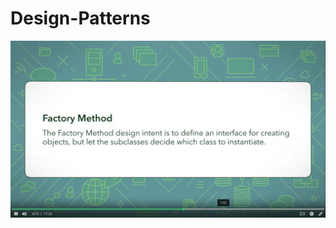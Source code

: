 # Design-Patterns
[![IMAGE ALT TEXT HERE](https://github.com/mohamad3li/Design-Patterns/raw/master/FactoryMethod/Shots/Factory%20Method%20(1).png)](https://docs.google.com/presentation/d/e/2PACX-1vQO_bP4oHXrVuUdjbj3pnrtPhksmtBOA6jqMJLJwLErW3TIGQ8frpy6Bb-xtWttmf6BEEOfr8Xqc4wT/pub?start=false&loop=false&delayms=3000)
